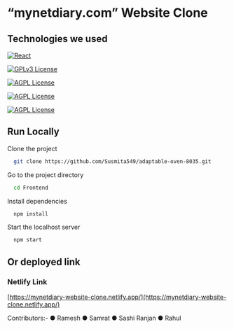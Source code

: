 # “mynetdiary.com” Website Clone

## Technologies we used

[![React](<https://img.shields.io/badge/React_(17.0.2)-20232A?style=for-the-badge&logo=react&logoColor=61DAFB>)](https://reactjs.org/)

[![GPLv3 License](<https://img.shields.io/badge/Redux_(4.1.2)-593D88?style=for-the-badge&logo=redux&logoColor=white>)](https://redux.js.org/)

[![AGPL License](https://img.shields.io/badge/Chakra%20UI-3bc7bd?style=for-the-badge&logo=chakraui&logoColor=white)](https://chakra-ui.com/)

[![AGPL License](https://img.shields.io/badge/Rest_API-02303A?style=for-the-badge&logo=react-router&logoColor=white)](https://www.npmjs.com/package/json-server)

[![AGPL License](https://img.shields.io/badge/Styled-Component-orange)](https://styled-components.com/)

## Run Locally

Clone the project

```bash
  git clone https://github.com/Susmita549/adaptable-oven-8035.git
```

Go to the project directory

```bash
  cd Frontend
```

Install dependencies

```bash
  npm install
```

Start the localhost server

```bash
  npm start
```

## Or deployed link

### Netlify Link

[https://mynetdiary-website-clone.netlify.app/](https://mynetdiary-website-clone.netlify.app/)

Contributors:-
● Ramesh
● Samrat
● Sashi Ranjan
● Rahul
